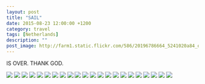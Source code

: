 ```yaml
---
layout: post
title: "SAIL"
date: 2015-08-23 12:00:00 +1200
category: travel
tags: [Netherlands]
description: ""
post_image: http://farm1.static.flickr.com/586/20196786664_5241020a84_o.jpg
---
```

IS OVER. THANK GOD.

[![](http://farm6.static.flickr.com/5683/20819319805_05731d119a_c.jpg)](http://farm6.static.flickr.com/5683/20819319805_18b8684ab4_o.jpg)
[![](http://farm1.static.flickr.com/585/20809844792_ac989f3e88_c.jpg)](http://farm1.static.flickr.com/585/20809844792_eaf6d82d88_o.jpg)
[![](http://farm1.static.flickr.com/756/20196711664_df787d5581_c.jpg)](http://farm1.static.flickr.com/756/20196711664_2c1322f07c_o.jpg)
[![](http://farm6.static.flickr.com/5692/20632564139_4ab3a72a80_c.jpg)](http://farm6.static.flickr.com/5692/20632564139_ed03fd0b4d_o.jpg)
[![](http://farm1.static.flickr.com/694/20793031606_bd4bba5d6a_c.jpg)](http://farm1.static.flickr.com/694/20793031606_3bc835c288_o.jpg)
[![](http://farm1.static.flickr.com/728/20819318965_6915ff2a77_c.jpg)](http://farm1.static.flickr.com/728/20819318965_7def353962_o.jpg)
[![](http://farm1.static.flickr.com/634/20632563569_f04e84075c_c.jpg)](http://farm1.static.flickr.com/634/20632563569_2ac3d22bb3_o.jpg)
[![](http://farm1.static.flickr.com/614/20631337868_a6729e9dcd_c.jpg)](http://farm1.static.flickr.com/614/20631337868_3503d71c01_o.jpg)
[![](http://farm1.static.flickr.com/687/20826383791_2ff7a6b88c_c.jpg)](http://farm1.static.flickr.com/687/20826383791_8ab18d3cb2_o.jpg)
[![](http://farm1.static.flickr.com/657/20793030516_095db4a429_c.jpg)](http://farm1.static.flickr.com/657/20793030516_7a85fa4028_o.jpg)
[![](http://farm1.static.flickr.com/774/20631282320_4c07a2c063_c.jpg)](http://farm1.static.flickr.com/774/20631282320_f34054c8c3_o.jpg)
[![](http://farm6.static.flickr.com/5795/20793030176_a3ac83c3be_c.jpg)](http://farm6.static.flickr.com/5795/20793030176_4b054b3b83_o.jpg)
[![](http://farm1.static.flickr.com/684/20793029926_cbac8bc737_c.jpg)](http://farm1.static.flickr.com/684/20793029926_d5850976a5_o.jpg)
[![](http://farm1.static.flickr.com/740/20826382851_bc5e287368_c.jpg)](http://farm1.static.flickr.com/740/20826382851_80999a061a_o.jpg)
[![](http://farm1.static.flickr.com/677/20826380971_83930d66cc_c.jpg)](http://farm1.static.flickr.com/677/20826380971_850b294cc2_o.jpg)
[![](http://farm1.static.flickr.com/688/20198336083_8ec33a49cf_c.jpg)](http://farm1.static.flickr.com/688/20198336083_255409476c_o.jpg)
[![](http://farm6.static.flickr.com/5751/20819316545_5f0a35f111_c.jpg)](http://farm6.static.flickr.com/5751/20819316545_b140a8b004_o.jpg)
[![](http://farm6.static.flickr.com/5763/20809841682_34bc2ec577_c.jpg)](http://farm6.static.flickr.com/5763/20809841682_499d41acba_o.jpg)
[![](http://farm6.static.flickr.com/5757/20826381621_31a69a12db_c.jpg)](http://farm6.static.flickr.com/5757/20826381621_6ee95c3112_o.jpg)
[![](http://farm6.static.flickr.com/5698/20196711934_2edc822fdb_c.jpg)](http://farm6.static.flickr.com/5698/20196711934_718e9df988_o.jpg)
[![](http://farm6.static.flickr.com/5640/20819314595_50c9867b22_c.jpg)](http://farm6.static.flickr.com/5640/20819314595_6a66e3122a_o.jpg)
[![](http://farm6.static.flickr.com/5833/20819319895_0178d272bb_c.jpg)](http://farm6.static.flickr.com/5833/20819319895_8981c13d11_o.jpg)
